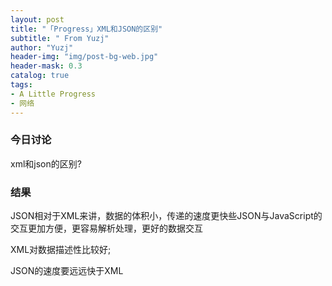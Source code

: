 ```yaml
---
layout: post
title: "「Progress」XML和JSON的区别"
subtitle: " From Yuzj"
author: "Yuzj"
header-img: "img/post-bg-web.jpg"
header-mask: 0.3
catalog: true
tags:
- A Little Progress
- 网络
---
```


### 今日讨论

xml和json的区别?

### 结果

JSON相对于XML来讲，数据的体积小，传递的速度更快些JSON与JavaScript的交互更加方便，更容易解析处理，更好的数据交互

XML对数据描述性比较好;

JSON的速度要远远快于XML